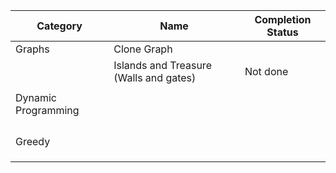 
| Category            | Name                                   | Completion Status |
| ------------------- | -------------------------------------- | ----------------- |
| Graphs              | Clone Graph                            |                   |
|                     | Islands and Treasure (Walls and gates) | Not done          |
|                     |                                        |                   |
| Dynamic Programming |                                        |                   |
|                     |                                        |                   |
|                     |                                        |                   |
|                     |                                        |                   |
|                     |                                        |                   |
| Greedy              |                                        |                   |
|                     |                                        |                   |
|                     |                                        |                   |
|                     |                                        |                   |
